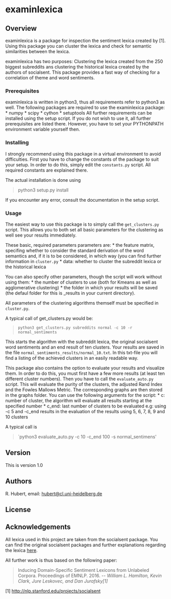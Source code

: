 examinlexica
============

## Overview
examinlexica is a package for inspection the sentiment lexica created by [1].
Using this package you can cluster the lexica and check for semantic
similarities between the lexica.

examinlexica has two purposes: Clustering the lexica created from the 250
biggest subreddits ans clustering the historical lexica created by the authors
of socialsent.
This package provides a fast way of checking for a correlation of theme and 
word sentiments.

### Prerequisites
examinlexica is written in python3, thus all requirements refer to python3 as
well.
The following packages are required to use the examinlexica package:
    * numpy
    * scipy
    * cython
    * setuptools
All further requirements can be installed using the setup script. If you do not
wish to use it, all further prerequisites are listed there. 
However, you have to set your PYTHONPATH environment variable yourself then.


### Installing
I strongly recommend using this package in a virtual environment to avoid
difficulties. 
First you have to change the constants of the package to suit your setup.
In order to do this, simply edit the `constants.py` script.
All required constants are explained there.


The actual installation is done using

> python3 setup.py install

If you encounter any error, consult the documentation in the setup script.

### Usage
The easiest way to use this package is to simply call the `get_clusters.py`
script. This allows you to both set all basic parameters for the clustering as
well see your results immediately.

These basic, required parameters parameters are:
    * the feature matrix, specifing whether to consider the standard derivation
      of the word semantics and, if it is to be considered, in which way (you
      can find further information in `cluster.py`
    * data: whether to cluster the subreddit lexica or the historical lexica

You can also specify other parameters, though the script will work without
using them:
    * the number of clusters to use (both for Kmeans as well as agglomerative
      clustering)
    * the folder in which your results will be saved (the defaul folder for
      this is \_results in your current directory).

All parameters of the clustering algorithms themself must be specified in
`cluster.py`.

A typical call of get\_clusters.py would be:

> `python3 get_clusters.py subreddits normal -c 10 -r normal_sentiments`

This starts the algorithm with the subreddit lexica, the original socialsent
word sentiments and an end result of ten clusters. Your results are saved in
the file `normal_sentiments_results/normal_10.txt`.
In this txt-file you will find a listing of the achieved clusters in an easily
readable way.

This package also contains the option to evaluate your results and visualize
them. In order to do this, you must first have a few more results (at least ten
different cluster numbers). Then you have to call the `evaluate_auto.py` script. This
will evaluate the purity of the clusters, the adjusted Rand Index and the
Fowles Mallows Metric.
The corresponding graphs are then stored in the graphs folder. 
You can use the following arguments for the script: 
    * c: number of cluster, the algorithm will evaluate all results starting at the
      specified number
    * c\_end: last number of clusters to be evaluated
      e.g: using -c 5 and -c\_end results in the evaluation of the results
      using 5, 6, 7, 8, 9 and 10 clusters

A typical call is 
> `python3 evaluate_auto.py -c 10 -c_end 100 -s normal_sentimens'

## Version
This is version 1.0

## Authors
R. Hubert, email: hubert@cl.uni-heidelberg.de

## License

## Acknowledgements
All lexica used in this project are taken from the socialsent package. You can
find the original socialsent packages and further explanations regarding the
lexica [here](https://github.com/williamleif/socialsent).

All further work is thus based on the following paper:
> Inducing Domain-Specific Sentiment Lexicons from Unlabeled Corpora.
> Proceedings of EMNLP. 2016.
> --<cite> William L. Hamilton, Kevin Clark, Jure Leskovec, and Dan
> Jurafsky[1]</cite>

[1] http://nlp.stanford.edu/projects/socialsent
